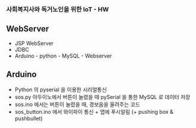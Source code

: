 ### 사회복지사와 독거노인을 위한 IoT - HW 

## WebServer
- JSP WebServer 
- JDBC
- Arduino - python - MySQL - Webserver 

## Arduino
- Python 의 pyserial 을 이용한 시리얼통신 
- sos.py 아두이노에서 버튼이 눌렸을 때 pySerial 을 통한 MySQL 로 데이터 저장
- sos.ino 에서는 버튼이 눌렸을 때, 경보음을 울려주는 코드
- sos_button.ino 에서 와이파이 통신 + 앱에 푸시알림 (+ pushing box & pushbullet)
